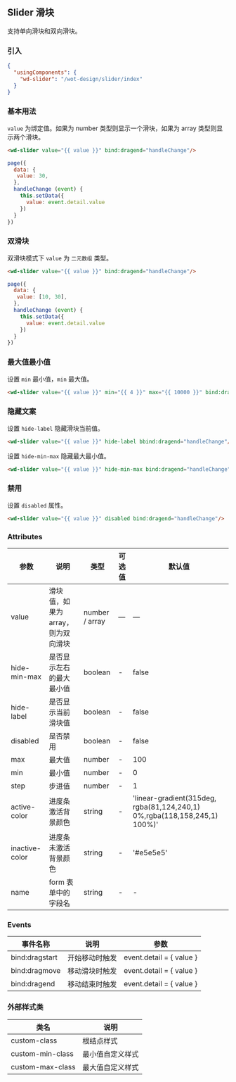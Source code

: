 ## Slider 滑块

支持单向滑块和双向滑块。

### 引入

```json
{
  "usingComponents": {
    "wd-slider": "/wot-design/slider/index"
  }
}
```

### 基本用法

`value` 为绑定值。如果为 number 类型则显示一个滑块，如果为 array 类型则显示两个滑块。
```html
<wd-slider value="{{ value }}" bind:dragend="handleChange"/>
```
```javascript
page({
  data: {
   value: 30,
  },
  handleChange (event) {
    this.setData({
      value: event.detail.value
    })
  }
})
```
### 双滑块

双滑块模式下 `value` 为 `二元数组` 类型。

```html
<wd-slider value="{{ value }}" bind:dragend="handleChange"/>
```
```javascript
page({
  data: {
   value: [10, 30],
  },
  handleChange (event) {
    this.setData({
      value: event.detail.value
    })
  }
})
```
### 最大值最小值

设置 `min` 最小值，`min` 最大值。

```html
<wd-slider value="{{ value }}" min="{{ 4 }}" max="{{ 10000 }}" bind:dragend="handleChange"/>
```

### 隐藏文案

设置 `hide-label` 隐藏滑块当前值。

```html
<wd-slider value="{{ value }}" hide-label bbind:dragend="handleChange"/>
```

设置 `hide-min-max` 隐藏最大最小值。

```html
<wd-slider value="{{ value }}" hide-min-max bind:dragend="handleChange"/>
```

### 禁用

设置 `disabled` 属性。

```html
<wd-slider value="{{ value }}" disabled bind:dragend="handleChange"/>
```

### Attributes
| 参数      | 说明                                 | 类型      | 可选值       | 默认值   |
|---------- |------------------------------------ |---------- |------------- |-------- |
| value      |	滑块值，如果为array，则为双向滑块                |	number / array    |	—           |	—       |
| hide-min-max	    | 是否显示左右的最大最小值                      |	boolean    |	-         |	false |
| hide-label      | 是否显示当前滑块值                  | boolean | - | false |
| disabled   | 是否禁用                  | boolean | - | false |
| max      | 最大值        | number | - | 100 |
| min       | 最小值  | number | - | 0 |
| step           | 步进值        | number | - | 1 |
| active-color           | 进度条激活背景颜色        | string | - | 'linear-gradient(315deg, rgba(81,124,240,1) 0%,rgba(118,158,245,1) 100%)' |
| inactive-color           | 进度条未激活背景颜色        | string | - | '#e5e5e5' |
| name | form 表单中的字段名 | string | - | - |

### Events

| 事件名称      | 说明                                 | 参数     |
|------------- |------------------------------------ |--------- |
| bind:dragstart | 开始移动时触发 | event.detail = { value } |
| bind:dragmove | 移动滑块时触发 | event.detail = { value } |
| bind:dragend | 移动结束时触发 | event.detail = { value } |

### 外部样式类
| 类名     | 说明                |
|---------|---------------------|
| custom-class | 根结点样式 |
| custom-min-class | 最小值自定义样式 |
| custom-max-class | 最大值自定义样式 |

